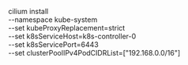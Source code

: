 cilium install \
--namespace kube-system \
--set kubeProxyReplacement=strict \
--set k8sServiceHost=k8s-controller-0 \
--set k8sServicePort=6443 \
--set clusterPoolIPv4PodCIDRList=["192.168.0.0/16"]